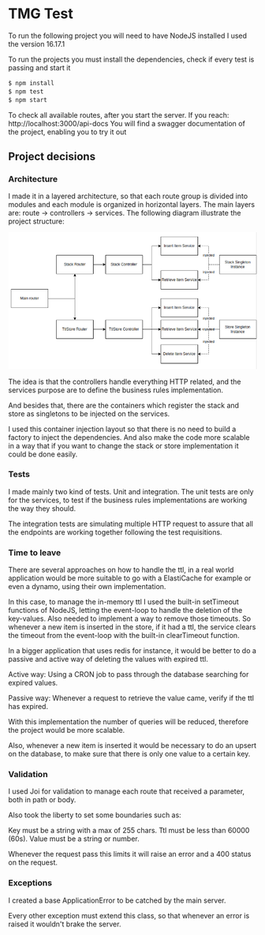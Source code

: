 # TMG Test

To run the following project you will need to have NodeJS installed
I used the version 16.17.1

To run the projects you must install the dependencies, check if every test is passing and start it

```sh
$ npm install
$ npm test
$ npm start
```

To check all available routes, after you start the server.
If you reach: http://localhost:3000/api-docs
You will find a swagger documentation of the project, enabling you to try it out


## Project decisions

### Architecture

I made it in a layered architecture, so that each route group is divided into modules and each module is organized in horizontal layers.
The main layers are: route -> controllers -> services.
The following diagram illustrate the project structure:

![img.png](readme-files/project-structure.png)

The idea is that the controllers handle everything HTTP related, and the services purpose are to define the business rules implementation.

And besides that, there are the containers which register the stack and store as singletons to be injected on the services.

I used this container injection layout so that there is no need to build a factory to inject the dependencies. And also make the code more scalable in a way that if you want to change the stack or store implementation it could be done easily.

### Tests

I made mainly two kind of tests. Unit and integration. 
The unit tests are only for the services, to test if the business rules implementations are working the way they should.

The integration tests are simulating multiple HTTP request to assure that all the endpoints are working together following the test requisitions.

### Time to leave

There are several approaches on how to handle the ttl, in a real world application would be more suitable to go with a ElastiCache for example or even a dynamo, using their own implementation.

In this case, to manage the in-memory ttl I used the built-in setTimeout functions of NodeJS, letting the event-loop to handle the deletion of the key-values. Also needed to implement a way to remove those timeouts. So whenever a new item is inserted in the store, if it had a ttl, the service clears the timeout from the event-loop with the built-in clearTimeout function.

In a bigger application that uses redis for instance, it would be better to do a passive and active way of deleting the values with expired ttl.

Active way: Using a CRON job to pass through the database searching for expired values.

Passive way: Whenever a request to retrieve the value came, verify if the ttl has expired.

With this implementation the number of queries will be reduced, therefore the project would be more scalable.

Also, whenever a new item is inserted it would be necessary to do an upsert on the database, to make sure that there is only one value to a certain key.

### Validation

I used Joi for validation to manage each route that received a parameter, both in path or body.

Also took the liberty to set some boundaries such as:

Key must be a string with a max of 255 chars.
Ttl must be less than 60000 (60s).
Value must be a string or number.

Whenever the request pass this limits it will raise an error and a 400 status on the request.

### Exceptions

I created a base ApplicationError to be catched by the main server.

Every other exception must extend this class, so that whenever an error is raised it wouldn't brake the server.




